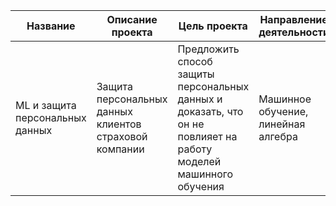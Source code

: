 |Название| Описание проекта | Цель проекта | Направление деятельности |Инструменты и библиотеки| Результат|
|----| --- | ----------- |----------- |----------- |----|
|ML и защита персональных данных| Защита персональных данных клиентов страховой компании | Предложить способ защиты персональных данных и доказать, что он не повлияет на работу моделей машинного обучения| Машинное обучение, линейная алгебра|pandas, scikit-learn, numpy| Предложен способ шифрования и дешифрования персональных данных, и доказано, что он не влияет на модель линейной регрессии|
